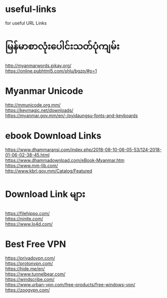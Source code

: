 # useful-links
for useful URL Links

# မြန်မာစာလုံးပေါင်းသတ်ပုံကျမ်း
http://myanmarwords.pikay.org/ \
https://online.pubhtml5.com/shlu/bgzp/#p=1

# Myanmar Unicode
http://mmunicode.org.mm/ \
https://keymagic.net/downloads/ \
https://myanmar.gov.mm/en/-/pyidaungsu-fonts-and-keyboards

# ebook Download Links
https://www.dhammaransi.com/index.php/2018-08-10-06-05-53/124-2018-01-06-02-38-45.html \
https://www.dhammadownload.com/eBook-Myanmar.htm \
https://www.mm-lib.com/ \
http://www.kbrl.gov.mm/Catalog/Featured

# Download Link များ
https://filehippo.com/ \
https://ninite.com/ \
https://www.lo4d.com/

# Best Free VPN
https://privadovpn.com/ \
https://protonvpn.com/ \
https://hide.me/en/ \
https://www.tunnelbear.com/ \
https://windscribe.com/ \
https://www.urban-vpn.com/free-products/free-windows-vpn/ \
https://zoogvpn.com/ 


